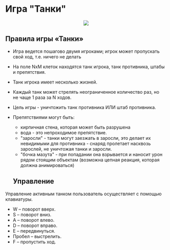 # Игра "Танки"

<p align="center">
  <img src="https://user-images.githubusercontent.com/53981215/182898964-bc849fca-fa0d-444b-8f9c-347b8a957d15.png">
</p>

## Правила игры «Танки»
- Игра ведется пошагово двумя игроками; игрок может пропускать свой ход, т.е. ничего не делать
- На поле NxM клеток находятся танк игрока, танк противника, штабы и препятствия.
- Танк игрока имеет несколько жизней.
- Каждый танк может стрелять неограниченное количество раз, но не чаще 1 раза за N ходов.
- Цель игры - уничтожить танк противника ИЛИ штаб противника.
- Препятствиями могут быть:
  - кирпичная стена, которая может быть разрушена
  - вода - это непроходимое препятствие.
  - "заросли" - танки могут заезжать в заросли, это делает их невидимыми для противника - снаряд пролетает насквозь зарослей, не уничтожая танки и заросли.
  - "бочка мазута" - при попадании она взрывается и наносит урон рядом стоящим объектам (возможна цепная реакция, которая должна анимироваться)
  
  ## Управление
Управление активным танком пользователь осуществляет с помощью клавиатуры.
- W – поворот вверх.
- S – поворот вниз.
- A – поворот влево.
- D – поворот вправо.
- E – передвинуться.
- Пробел – выстрелить.
- F – пропустить ход.
